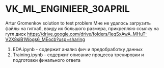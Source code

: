 # VK_ML_ENGINIEER_30APRIL
Artur Gromenkov solution to test problem
Мне не удалось загрузить файлы на гитхаб, ввиду их большого размера, прикрепляю ссылку на гугл диск https://drive.google.com/drive/folders/1eqSxAwA_MHuT-V2X8siB1Wogs6_MEocb?usp=sharing
1. EDA.ipynb - содержит анализ фич и предобработку данных
2. Training.ipynb - содержит описание процесса тренировки и подготовки финального ответа
